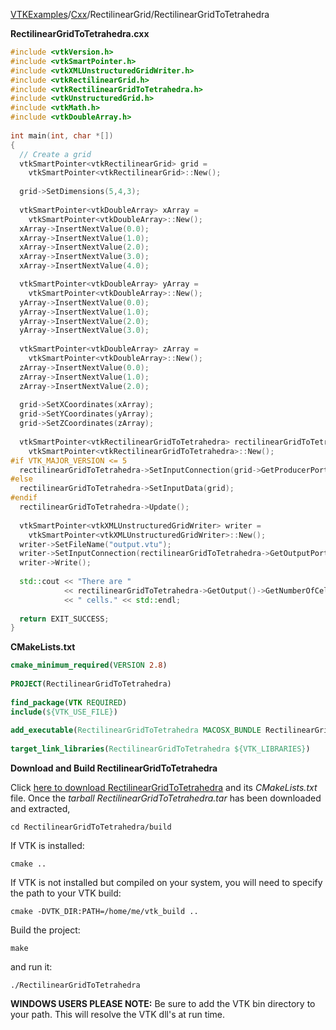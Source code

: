 [VTKExamples](/home/)/[Cxx](/Cxx)/RectilinearGrid/RectilinearGridToTetrahedra


**RectilinearGridToTetrahedra.cxx**
```c++
#include <vtkVersion.h>
#include <vtkSmartPointer.h>
#include <vtkXMLUnstructuredGridWriter.h>
#include <vtkRectilinearGrid.h>
#include <vtkRectilinearGridToTetrahedra.h>
#include <vtkUnstructuredGrid.h>
#include <vtkMath.h>
#include <vtkDoubleArray.h>
 
int main(int, char *[])
{
  // Create a grid
  vtkSmartPointer<vtkRectilinearGrid> grid = 
    vtkSmartPointer<vtkRectilinearGrid>::New();
 
  grid->SetDimensions(5,4,3);
 
  vtkSmartPointer<vtkDoubleArray> xArray = 
    vtkSmartPointer<vtkDoubleArray>::New();
  xArray->InsertNextValue(0.0);
  xArray->InsertNextValue(1.0);
  xArray->InsertNextValue(2.0);
  xArray->InsertNextValue(3.0);
  xArray->InsertNextValue(4.0);

  vtkSmartPointer<vtkDoubleArray> yArray = 
    vtkSmartPointer<vtkDoubleArray>::New();
  yArray->InsertNextValue(0.0);
  yArray->InsertNextValue(1.0);
  yArray->InsertNextValue(2.0);
  yArray->InsertNextValue(3.0);
 
  vtkSmartPointer<vtkDoubleArray> zArray = 
    vtkSmartPointer<vtkDoubleArray>::New();
  zArray->InsertNextValue(0.0);
  zArray->InsertNextValue(1.0);
  zArray->InsertNextValue(2.0);
 
  grid->SetXCoordinates(xArray);
  grid->SetYCoordinates(yArray);
  grid->SetZCoordinates(zArray);
 
  vtkSmartPointer<vtkRectilinearGridToTetrahedra> rectilinearGridToTetrahedra =
    vtkSmartPointer<vtkRectilinearGridToTetrahedra>::New();
#if VTK_MAJOR_VERSION <= 5
  rectilinearGridToTetrahedra->SetInputConnection(grid->GetProducerPort());
#else
  rectilinearGridToTetrahedra->SetInputData(grid);
#endif
  rectilinearGridToTetrahedra->Update();
 
  vtkSmartPointer<vtkXMLUnstructuredGridWriter> writer = 
    vtkSmartPointer<vtkXMLUnstructuredGridWriter>::New();
  writer->SetFileName("output.vtu");
  writer->SetInputConnection(rectilinearGridToTetrahedra->GetOutputPort());
  writer->Write();
 
  std::cout << "There are " 
            << rectilinearGridToTetrahedra->GetOutput()->GetNumberOfCells()
            << " cells." << std::endl;
 
  return EXIT_SUCCESS;
}
```
**CMakeLists.txt**
```cmake
cmake_minimum_required(VERSION 2.8)
 
PROJECT(RectilinearGridToTetrahedra)
 
find_package(VTK REQUIRED)
include(${VTK_USE_FILE})
 
add_executable(RectilinearGridToTetrahedra MACOSX_BUNDLE RectilinearGridToTetrahedra.cxx)
 
target_link_libraries(RectilinearGridToTetrahedra ${VTK_LIBRARIES})
```

**Download and Build RectilinearGridToTetrahedra**

Click [here to download RectilinearGridToTetrahedra](https://github.com/lorensen/VTKWikiExamplesTarballs/raw/master/RectilinearGridToTetrahedra.tar) and its *CMakeLists.txt* file.
Once the *tarball RectilinearGridToTetrahedra.tar* has been downloaded and extracted,
```
cd RectilinearGridToTetrahedra/build 
```
If VTK is installed:
```
cmake ..
```
If VTK is not installed but compiled on your system, you will need to specify the path to your VTK build:
```
cmake -DVTK_DIR:PATH=/home/me/vtk_build ..
```
Build the project:
```
make
```
and run it:
```
./RectilinearGridToTetrahedra
```
**WINDOWS USERS PLEASE NOTE:** Be sure to add the VTK bin directory to your path. This will resolve the VTK dll's at run time.

